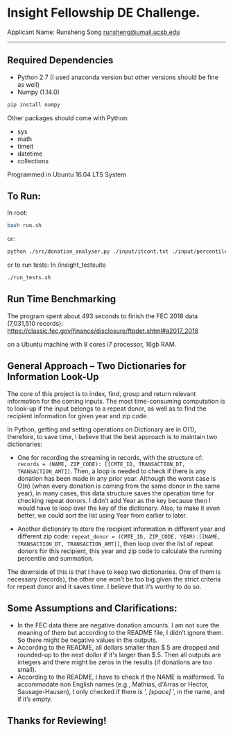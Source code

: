 # Insight Fellowship DE Challenge.
Applicant Name: Runsheng Song
runsheng@umail.ucsb.edu

----

## Required Dependencies
* Python 2.7 (I used anaconda version but other versions should be fine as well)
* Numpy (1.14.0)

```bash
pip install numpy
```

Other packages should come with Python:
* sys
* math
* timeit
* datetime
* collections

Programmed in Ubuntu 16.04 LTS System

## To Run:

In root:
```bash
bash run.sh
```
or:
```bash
python ./src/donation_analyser.py ./input/itcont.txt ./input/percentile.txt ./output/repeat_donors.txt
```

or to run tests:
In /insight_testsuite
```bash
./run_tests.sh
```

## Run Time Benchmarking
The program spent about 493 seconds to finish the FEC 2018 data (7,031,510 records): https://classic.fec.gov/finance/disclosure/ftpdet.shtml#a2017_2018

on a Ubuntu machine with 8 cores i7 processor, 16gb RAM.

## General Approach – Two Dictionaries for Information Look-Up

The core of this project is to index, find, group and return relevant information for the coming inputs. The most time-consuming computation is to look-up if the input belongs to a repeat donor, as well as to find the recipient information for given year and zip code.

In Python, getting and setting operations on Dictionary are in O(1), therefore, to save time, I believe that the best approach is to maintain two dictionaries: 

* One for recording the streaming in records, with the structure of: ```records = (NAME, ZIP_CODE): [[CMTE_ID, TRANSACTION_DT, TRANSACTION_AMT]]```. Then, a loop is needed to check if there is any donation has been made in any prior year. Although the worst case is O(n) (when every donation is coming from the same donor in the same year), in many cases, this data structure saves the operation time for checking repeat donors. I didn’t add Year as the key because then I would have to loop over the key of the dictionary. Also, to make it even better, we could sort the list using Year from earlier to later.

* Another dictionary to store the recipient information in different year and different zip code: ```repeat_donor = (CMTE_ID, ZIP_CODE, YEAR):[[NAME, TRANSACTION_DT, TRANSACTION_AMT]]```, then loop over the list of repeat donors for this recipient, this year and zip code to calculate the running percentile and summation.

The downside of this is that I have to keep two dictionaries. One of them is necessary (records), the other one won’t be too big given the strict criteria for repeat donor and it saves time. I believe that it’s worthy to do so.
 
## Some Assumptions and Clarifications:
* In the FEC data there are negative donation amounts. I am not sure the meaning of them but according to the README file, I didn’t ignore them. So there might be negative values in the outputs.
* According to the README, all dollars smaller than $.5 are dropped and rounded-up to the next dollor if it's larger than $.5. Then all outputs are integers and there might be zeros in the results (if donations are too small).
* According to the README, I have to check if the NAME is malformed. To accommodate non English names (e.g., Mathias, d'Arras or Hector, Sausage-Hausen), I only checked if there is ‘, _[space]_ ’, in the name, and if it’s empty.

## Thanks for Reviewing!
